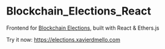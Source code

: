 # Blockchain_Elections_React
Frontend for [Blockchain Elections](https://github.com/xavierdmello/Blockchain_Elections), built with React & Ethers.js

Try it now: https://elections.xavierdmello.com
